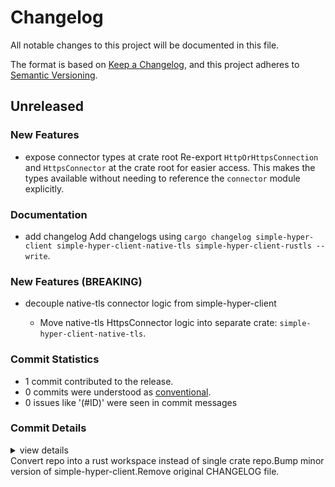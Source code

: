 # Changelog

All notable changes to this project will be documented in this file.

The format is based on [Keep a Changelog](https://keepachangelog.com/en/1.0.0/),
and this project adheres to [Semantic Versioning](https://semver.org/spec/v2.0.0.html).

## Unreleased

### New Features

 - <csr-id-f6a4928f7fca8b5746de5d463f876f78b74a6dd9/> expose connector types at crate root
   Re-export `HttpOrHttpsConnection` and `HttpsConnector` at the crate root
   for easier access. This makes the types available without needing to
   reference the `connector` module explicitly.

### Documentation

 - <csr-id-96e112b86843ed5732b17a3d909900db40cf3a93/> add changelog
   Add changelogs using `cargo changelog simple-hyper-client simple-hyper-client-native-tls simple-hyper-client-rustls --write`.

### New Features (BREAKING)

 - <csr-id-c1274bfc9f43f77b5a4fe612e78fa6db4d6b4aff/> decouple native-tls connector logic from simple-hyper-client
   - Move native-tls HttpsConnector logic into separate crate: `simple-hyper-client-native-tls`.

### Commit Statistics

<csr-read-only-do-not-edit/>

 - 1 commit contributed to the release.
 - 0 commits were understood as [conventional](https://www.conventionalcommits.org).
 - 0 issues like '(#ID)' were seen in commit messages

### Commit Details

<csr-read-only-do-not-edit/>

<details><summary>view details</summary>

 * **Uncategorized**
    - Feat: decouple native-tls connector logic from simple-hyper-client ([`eae276d`](https://github.com/fortanix/simple-hyper-client/commit/eae276d75b2cb7831a40651fcd85db34a135f326))
</details>

<csr-unknown>
Convert repo into a rust workspace instead of single crate repo.Bump minor version of simple-hyper-client.Remove original CHANGELOG file.<csr-unknown/>

